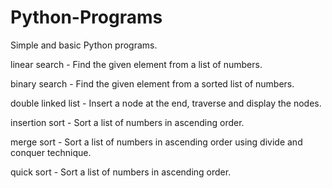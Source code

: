 # Python-Programs
Simple and basic Python programs.

linear search - Find the given element from a list of numbers.

binary search - Find the given element from a sorted list of numbers.

double linked list - Insert a node at the end, traverse and display the nodes.

insertion sort - Sort a list of numbers in ascending order.

merge sort - Sort a list of numbers in ascending order using divide and conquer technique.

quick sort - Sort a list of numbers in ascending order.
